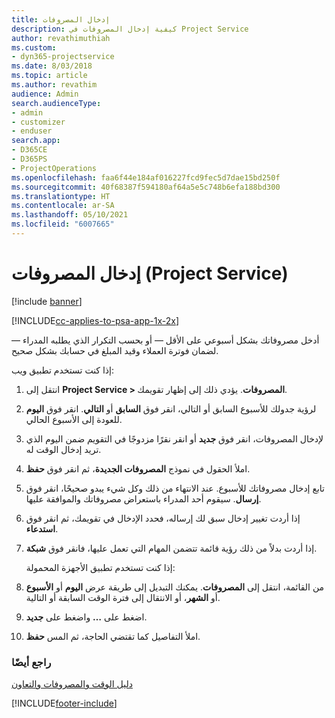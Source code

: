 ```yaml
---
title: إدخال المصروفات
description: كيفية إدخال المصروفات في Project Service
author: revathimuthiah
ms.custom:
- dyn365-projectservice
ms.date: 8/03/2018
ms.topic: article
ms.author: revathim
audience: Admin
search.audienceType:
- admin
- customizer
- enduser
search.app:
- D365CE
- D365PS
- ProjectOperations
ms.openlocfilehash: faa6f44e184af016227fcd9fec5d7dae15bd250f
ms.sourcegitcommit: 40f68387f594180af64a5e5c748b6efa188bd300
ms.translationtype: HT
ms.contentlocale: ar-SA
ms.lasthandoff: 05/10/2021
ms.locfileid: "6007665"
---
```

# <a name="enter-expenses-project-service"></a>إدخال المصروفات (Project Service)

[!include [banner](../includes/psa-now-project-operations.md)]

[!INCLUDE[cc-applies-to-psa-app-1x-2x](../includes/cc-applies-to-psa-app-1x-2x.md)]

أدخل مصروفاتك بشكل أسبوعي على الأقل — أو بحسب التكرار الذي يطلبه المدراء — لضمان فوترة العملاء وقيد المبلغ في حسابك بشكل صحيح.  
  
 إذا كنت تستخدم تطبيق ويب:  
  
1. انتقل إلى **Project Service > المصروفات**. يؤدي ذلك إلى إظهار تقويمك.  
  
2. لرؤية جدولك للأسبوع السابق أو التالي، انقر فوق **السابق** أو **التالي**. انقر فوق **اليوم** للعودة إلى الأسبوع الحالي.  
  
3. لإدخال المصروفات، انقر فوق **جديد** أو انقر نقرًا مزدوجًا في التقويم ضمن اليوم الذي تريد إدخال الوقت له.  
  
4. املأ الحقول في نموذج **المصروفات الجديدة**، ثم انقر فوق **حفظ**.  
  
5. تابع إدخال مصروفاتك للأسبوع. عند الانتهاء من ذلك وكل شيء يبدو صحيحًا، انقر فوق **إرسال**. سيقوم أحد المدراء باستعراض مصروفاتك والموافقة عليها.  
  
6. إذا أردت تغيير إدخال سبق لك إرساله، فحدد الإدخال في تقويمك، ثم انقر فوق **استدعاء**.  
  
7. إذا أردت بدلاً من ذلك رؤية قائمة تتضمن المهام التي تعمل عليها، فانقر فوق **شبكة**.  
  
   إذا كنت تستخدم تطبيق الأجهزة المحمولة:  
  
8. من القائمة، انتقل إلى **المصروفات**.     يمكنك التبديل إلى طريقة عرض **اليوم** أو **الأسبوع** أو **الشهر**، أو الانتقال إلى فترة الوقت السابقة أو التالية.  
  
9. اضغط على **…** واضغط على **جديد**.  
  
10. املأ التفاصيل كما تقتضي الحاجة، ثم المس **حفظ**.  
  
### <a name="see-also"></a>راجع أيضًا  
 [دليل الوقت والمصروفات والتعاون](../psa/time-expense-collaboration-guide.md)


[!INCLUDE[footer-include](../includes/footer-banner.md)]